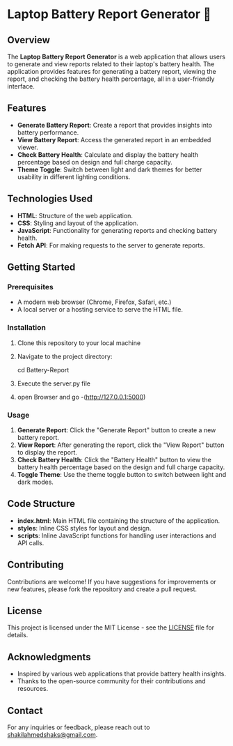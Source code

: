 


# Laptop Battery Report Generator 🔋

## Overview
The **Laptop Battery Report Generator** is a web application that allows users to generate and view reports related to their laptop's battery health. The application provides features for generating a battery report, viewing the report, and checking the battery health percentage, all in a user-friendly interface.

## Features
- **Generate Battery Report**: Create a report that provides insights into battery performance.
- **View Battery Report**: Access the generated report in an embedded viewer.
- **Check Battery Health**: Calculate and display the battery health percentage based on design and full charge capacity.
- **Theme Toggle**: Switch between light and dark themes for better usability in different lighting conditions.

## Technologies Used
- **HTML**: Structure of the web application.
- **CSS**: Styling and layout of the application.
- **JavaScript**: Functionality for generating reports and checking battery health.
- **Fetch API**: For making requests to the server to generate reports.

## Getting Started

### Prerequisites
- A modern web browser (Chrome, Firefox, Safari, etc.)
- A local server or a hosting service to serve the HTML file.

### Installation
1. Clone this repository to your local machine
   
2. Navigate to the project directory:

   cd Battery-Report

3. Execute the server.py file 

3. open Browser and go -(http://127.0.0.1:5000)

### Usage
1. **Generate Report**: Click the "Generate Report" button to create a new battery report.
2. **View Report**: After generating the report, click the "View Report" button to display the report.
3. **Check Battery Health**: Click the "Battery Health" button to view the battery health percentage based on the design and full charge capacity.
4. **Toggle Theme**: Use the theme toggle button to switch between light and dark modes.

## Code Structure
- **index.html**: Main HTML file containing the structure of the application.
- **styles**: Inline CSS styles for layout and design.
- **scripts**: Inline JavaScript functions for handling user interactions and API calls.

## Contributing
Contributions are welcome! If you have suggestions for improvements or new features, please fork the repository and create a pull request.

## License
This project is licensed under the MIT License - see the [LICENSE](LICENSE) file for details.

## Acknowledgments
- Inspired by various web applications that provide battery health insights.
- Thanks to the open-source community for their contributions and resources.

## Contact
For any inquiries or feedback, please reach out to [shakilahmedshaks@gmail.com](mailto:shakilahmedshaks@gmail.com).
```
